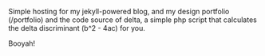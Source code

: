 Simple hosting for my jekyll-powered blog, and my design portfolio (/portfolio) and the code source of delta, a simple php script that calculates the delta discriminant (b^2 - 4ac) for you.

Booyah!